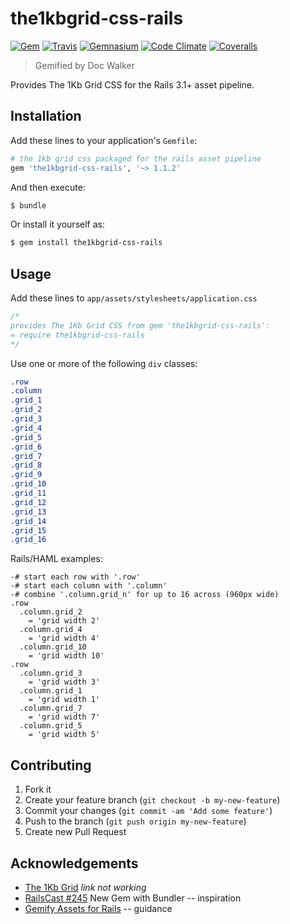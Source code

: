 # the1kbgrid-css-rails
[![Gem](http://img.shields.io/gem/v/tablecloth-rails.svg?style=flat)][gem]
[![Travis](https://img.shields.io/travis/jhx/gem-the1kbgrid-css-rails.svg?style=flat)][travis]
[![Gemnasium](http://img.shields.io/gemnasium/jhx/gem-the1kbgrid-css-rails.svg?style=flat)][gemnasium]
[![Code Climate](http://img.shields.io/codeclimate/github/jhx/gem-the1kbgrid-css-rails.svg?style=flat)][code climate]
[![Coveralls](http://img.shields.io/coveralls/jhx/gem-the1kbgrid-css-rails.svg?style=flat)][coveralls]

[gem]:          https://rubygems.org/gems/tablecloth-rails
[travis]:       https://travis-ci.org/jhx/gem-the1kbgrid-css-rails
[gemnasium]:    https://gemnasium.com/jhx/gem-the1kbgrid-css-rails
[code climate]: https://codeclimate.com/github/jhx/gem-the1kbgrid-css-rails
[coveralls]:    https://coveralls.io/r/jhx/gem-the1kbgrid-css-rails

> Gemified by Doc Walker

Provides The 1Kb Grid CSS for the Rails 3.1+ asset pipeline.

## Installation

Add these lines to your application's `Gemfile`:

```rb
# the 1kb grid css packaged for the rails asset pipeline
gem 'the1kbgrid-css-rails', '~> 1.1.2'
```

And then execute:

```sh
$ bundle
```

Or install it yourself as:

```sh
$ gem install the1kbgrid-css-rails
```

## Usage

Add these lines to `app/assets/stylesheets/application.css`

```css
/*
provides The 1Kb Grid CSS from gem 'the1kbgrid-css-rails':
= require the1kbgrid-css-rails
*/
```

Use one or more of the following `div` classes:

```css
.row
.column
.grid_1
.grid_2
.grid_3
.grid_4
.grid_5
.grid_6
.grid_7
.grid_8
.grid_9
.grid_10
.grid_11
.grid_12
.grid_13
.grid_14
.grid_15
.grid_16
```

Rails/HAML examples:

```haml
-# start each row with '.row'
-# start each column with '.column'
-# combine '.column.grid_n' for up to 16 across (960px wide)
.row
  .column.grid_2
    = 'grid width 2'
  .column.grid_4
    = 'grid width 4'
  .column.grid_10
    = 'grid width 10'
.row
  .column.grid_3
    = 'grid width 3'
  .column.grid_1
    = 'grid width 1'
  .column.grid_7
    = 'grid width 7'
  .column.grid_5
    = 'grid width 5'
```

## Contributing

1. Fork it
2. Create your feature branch (`git checkout -b my-new-feature`)
3. Commit your changes (`git commit -am 'Add some feature'`)
4. Push to the branch (`git push origin my-new-feature`)
5. Create new Pull Request

## Acknowledgements

- [The 1Kb Grid](http://www.1kbgrid.com) *link not working*
- [RailsCast #245](http://railscasts.com/episodes/245-new-gem-with-bundler) New Gem with Bundler -- inspiration
- [Gemify Assets for Rails](http://prioritized.net/blog/gemify-assets-for-rails/) -- guidance
